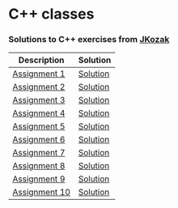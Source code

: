 # C++ classes
### Solutions to C++ exercises from [JKozak](http://www.jkozak.pl/)
| Description  | Solution |
| --- | --- | 
|  [Assignment 1](http://jkozak.pl/pliki/cpp/zestaw1.pdf)| [Solution](https://github.com/orgonek/CPP-/blob/master/Assignment%201/main.cpp)|
|  [Assignment 2](http://jkozak.pl/pliki/cpp/zestaw1.pdf)| [Solution](https://github.com/orgonek/CPP-/blob/master/Assignment%202/main.cpp)| 
|  [Assignment 3](http://jkozak.pl/pliki/cpp/zestaw2.pdf)| [Solution](https://github.com/orgonek/CPP-/blob/master/Assignment%203/main.cpp)| 
|  [Assignment 4](http://jkozak.pl/pliki/cpp/zestaw3.pdf)| [Solution](https://github.com/orgonek/CPP-/blob/master/Assignment%204/main.cpp)| 
|  [Assignment 5](http://jkozak.pl/pliki/cpp/zestaw3.pdf)| [Solution](https://github.com/orgonek/CPP-/blob/master/Assignment%205/main.cpp)|
|  [Assignment 6]()| [Solution](https://github.com/orgonek/CPP-/blob/master/Assignment%206/main.cpp)| 
|  [Assignment 7](http://jkozak.pl/pliki/cpp/zestaw4.pdf)| [Solution](https://github.com/orgonek/CPP-/blob/master/Assignment%207/Files/main.cpp)| 
|  [Assignment 8]()| [Solution](https://github.com/orgonek/CPP-/tree/master/Assignment%208)| 
|  [Assignment 9](http://jkozak.pl/pliki/jpoig/kol_2_p1.pdf)| [Solution](https://github.com/orgonek/CPP-/blob/master/Others/Sample%20Test%201/main.cpp)| 
|  [Assignment 10](http://jkozak.pl/pliki/jpoig/kol_2_p2.pdf)| [Solution](https://github.com/orgonek/CPP-/blob/master/Others/Sample%20Test%202/main.cpp)| 



